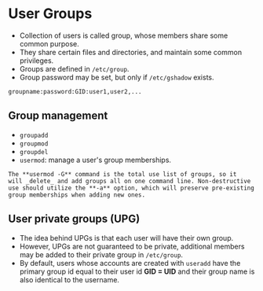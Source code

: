 # User Groups
- Collection of users is called group, whose members share some common purpose.
- They share certain files and directories, and maintain some common privileges.
- Groups are defined in `/etc/group`.
- Group password may be set, but only if `/etc/gshadow` exists.
```
groupname:password:GID:user1,user2,...
```
## Group management
- `groupadd`
- `groupmod`
- `groupdel`
- `usermod`: manage a user's group memberships.
```ad-note
The **usermod -G** command is the total use list of groups, so it will _delete_ and add groups all on one command line. Non-destructive use should utilize the **-a** option, which will preserve pre-existing group memberships when adding new ones.
```
## User private groups (UPG)
- The idea behind UPGs is that each user will have their own group.
- However, UPGs are not guaranteed to be private, additional members may be added to their private group in `/etc/group`.
- By default, users whose accounts are created with `useradd` have the primary group id equal to their user id **GID = UID** and their group name is also identical to the username.
